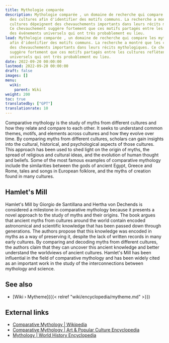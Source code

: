```yaml
---
title: Mythologie comparée
description: Mythologie comparée , un domaine de recherche qui compare les mythes
  des cultures afin d'identifier des motifs communs. La recherche a montré que les
  cultures dépeignent des chevauchements importants dans leurs récits mythologiques.
  Ce chevauchement suggère fortement que ces motifs partagés entre les cultures reflètent
  des événements universels qui ont très probablement eu lieu.
lead: Mythologie comparée , un domaine de recherche qui compare les mythes des cultures
  afin d'identifier des motifs communs. La recherche a montré que les cultures dépeignent
  des chevauchements importants dans leurs récits mythologiques. Ce chevauchement
  suggère fortement que ces motifs partagés entre les cultures reflètent des événements
  universels qui ont très probablement eu lieu.
date: 2022-09-20 00:00:00
lastmod: 2022-09-20 00:00:00
draft: false
images: []
menu:
  wiki:
    parent: Wiki
weight: 200
toc: true
translatedby: ["GPT"]
translationrate: 10
---
```


Comparative mythology is the study of myths from different cultures and how they relate and compare to each other. It seeks to understand common themes, motifs, and elements across cultures and how they evolve over time. By comparing myths from different cultures, scholars can gain insights into the cultural, historical, and psychological aspects of those cultures. This approach has been used to shed light on the origin of myths, the spread of religious and cultural ideas, and the evolution of human thought and beliefs. Some of the most famous examples of comparative mythology include the similarities between the gods of ancient Egypt, Greece and Rome, tales and songs in European folklore, and the myths of creation found in many cultures.

## Hamlet's Mill

Hamlet's Mill by Giorgio de Santillana and Hertha von Dechends is considered a milestone in comparative mythology because it presents a novel approach to the study of myths and their origins. The book argues that ancient myths from cultures around the world contain encoded astronomical and scientific knowledge that has been passed down through generations. The authors propose that this knowledge was encoded in myths as a way of preserving it, despite the lack of written records in many early cultures. By comparing and decoding myths from different cultures, the authors claim that they can uncover this ancient knowledge and better understand the worldviews of ancient cultures. Hamlet's Mill has been influential in the field of comparative mythology and has been widely cited as an important work in the study of the interconnections between mythology and science.

## See also

- [Wiki › Mytheme]({{< relref "wiki/encyclopedia/mytheme.md" >}})

## External links

- [Comparative Mythology | Wikipedia](https://en.wikipedia.org/wiki/Comparative_mythology)
- [Comparative Mythology | Art & Popular Culture Encyclopedia](http://www.artandpopularculture.com/Comparative_mythology)
- [Mythology | World History Encyclopedia](https://www.worldhistory.org/mythology/)
